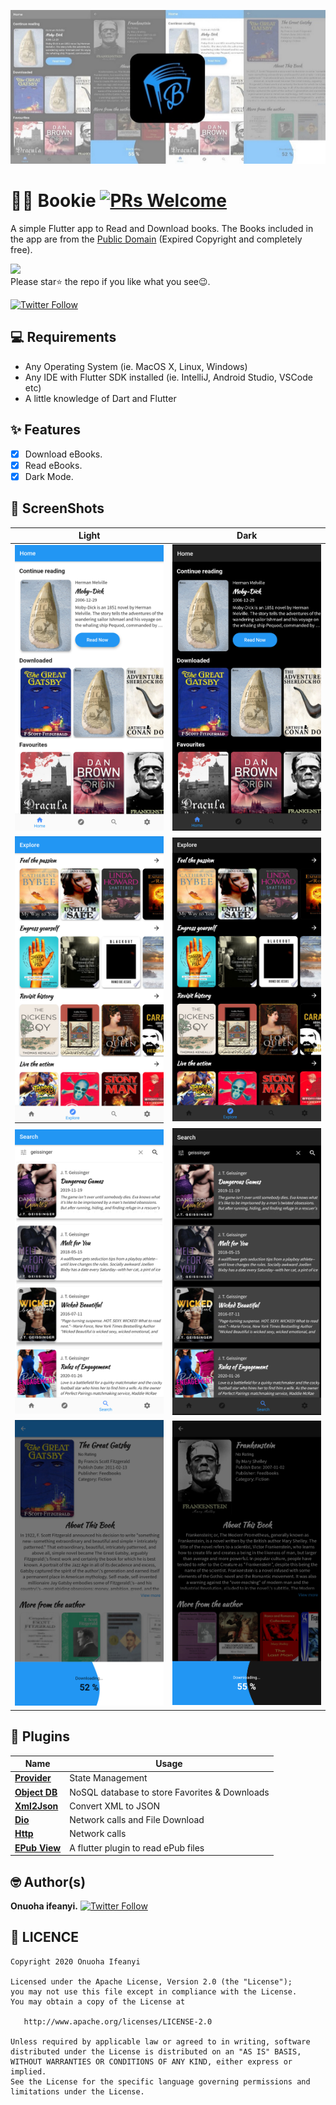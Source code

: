 ![Image](ss/ls.jpg)

# 📖📖 Bookie [![PRs Welcome](https://img.shields.io/badge/PRs-welcome-brightgreen.svg?style=flat-square)](http://makeapullrequest.com)

A simple Flutter app to Read and Download books.
The Books included in the app are from the [Public Domain](https://en.wikipedia.org/wiki/Public_domain) (Expired Copyright and completely free).

<a href="https://play.google.com/store/apps/details?id=com.onuifeanyi.bookie"><img src="https://play.google.com/intl/en_us/badges/static/images/badges/en_badge_web_generic.png" width="200"></img></a>
<br>
Please star⭐ the repo if you like what you see😉.
<br>

[![Twitter Follow](https://img.shields.io/twitter/follow/onuoha_ifeanyi.svg?style=social)](https://twitter.com/onuoha_ifeanyi)
<br>

## 💻 Requirements
* Any Operating System (ie. MacOS X, Linux, Windows)
* Any IDE with Flutter SDK installed (ie. IntelliJ, Android Studio, VSCode etc)
* A little knowledge of Dart and Flutter

## ✨ Features
- [x] Download eBooks.
- [x] Read eBooks.
- [x] Dark Mode.

## 📸 ScreenShots

| Light| Dark|
|------|-------|
|<img src="ss/light1.png" width="400">|<img src="ss/dark1.png" width="400">|
|<img src="ss/light2.png" width="400">|<img src="ss/dark2.png" width="400">|
|<img src="ss/light3.png" width="400">|<img src="ss/dark3.png" width="400">|
|<img src="ss/light4.png" width="400">|<img src="ss/dark4.png" width="400">|


## 🔌 Plugins
| Name | Usage |
|------|-------|
|[**Provider**](https://pub.dev/packages/provider)| State Management|
|[**Object DB**](https://pub.dev/packages/objectdb)| NoSQL database to store Favorites & Downloads|
|[**Xml2Json**](https://pub.dev/packages/xml2json)| Convert XML to JSON|
|[**Dio**](https://pub.dev/packages/dio)| Network calls and File Download|
|[**Http**](https://pub.dev/packages/http)| Network calls|
|[**EPub View**](https://pub.dev/packages/epub_view)| A flutter plugin to read ePub files|


## 🤓 Author(s)
**Onuoha ifeanyi.** [![Twitter Follow](https://img.shields.io/twitter/follow/onuoha_ifeanyi.svg?style=social)](https://twitter.com/onuoha_ifeanyi)

## 🔖 LICENCE
    Copyright 2020 Onuoha Ifeanyi

    Licensed under the Apache License, Version 2.0 (the "License");
    you may not use this file except in compliance with the License.
    You may obtain a copy of the License at

       http://www.apache.org/licenses/LICENSE-2.0

    Unless required by applicable law or agreed to in writing, software
    distributed under the License is distributed on an "AS IS" BASIS,
    WITHOUT WARRANTIES OR CONDITIONS OF ANY KIND, either express or implied.
    See the License for the specific language governing permissions and
    limitations under the License.